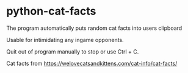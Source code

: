 # python-cat-facts
The program automatically puts random cat facts into users clipboard

Usable for intimidating any ingame opponents.

Quit out of program manually to stop or use Ctrl + C.

Cat facts from https://welovecatsandkittens.com/cat-info/cat-facts/
